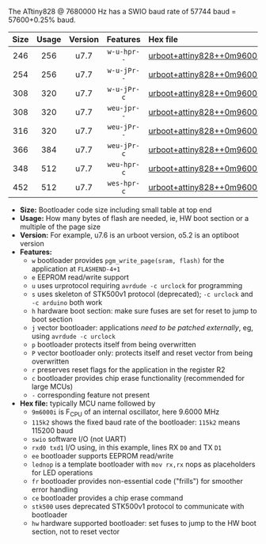 The ATtiny828 @ 7680000 Hz has a SWIO baud rate of 57744 baud = 57600+0.25% baud.

|Size|Usage|Version|Features|Hex file|
|:-:|:-:|:-:|:-:|:--|
|246|256|u7.7|`w-u-hpr--`|[urboot+attiny828++0m9600i++++7k2_swio_rxc2_txc3_lednop_hw.hex](https://raw.githubusercontent.com/stefanrueger/urboot.hex/main/mcus/attiny828/internal_oscillator/fint++0m9600_Hz/br++++7k2_bps/urboot+attiny828++0m9600i++++7k2_swio_rxc2_txc3_lednop_hw.hex)|
|254|256|u7.7|`w-u-jPr--`|[urboot+attiny828++0m9600i++++7k2_swio_rxc2_txc3.hex](https://raw.githubusercontent.com/stefanrueger/urboot.hex/main/mcus/attiny828/internal_oscillator/fint++0m9600_Hz/br++++7k2_bps/urboot+attiny828++0m9600i++++7k2_swio_rxc2_txc3.hex)|
|308|320|u7.7|`w-u-jPr-c`|[urboot+attiny828++0m9600i++++7k2_swio_rxc2_txc3_lednop_fr_ce.hex](https://raw.githubusercontent.com/stefanrueger/urboot.hex/main/mcus/attiny828/internal_oscillator/fint++0m9600_Hz/br++++7k2_bps/urboot+attiny828++0m9600i++++7k2_swio_rxc2_txc3_lednop_fr_ce.hex)|
|308|320|u7.7|`weu-jpr--`|[urboot+attiny828++0m9600i++++7k2_swio_rxc2_txc3_ee_lednop.hex](https://raw.githubusercontent.com/stefanrueger/urboot.hex/main/mcus/attiny828/internal_oscillator/fint++0m9600_Hz/br++++7k2_bps/urboot+attiny828++0m9600i++++7k2_swio_rxc2_txc3_ee_lednop.hex)|
|316|320|u7.7|`weu-jPr--`|[urboot+attiny828++0m9600i++++7k2_swio_rxc2_txc3_ee.hex](https://raw.githubusercontent.com/stefanrueger/urboot.hex/main/mcus/attiny828/internal_oscillator/fint++0m9600_Hz/br++++7k2_bps/urboot+attiny828++0m9600i++++7k2_swio_rxc2_txc3_ee.hex)|
|366|384|u7.7|`weu-jPr-c`|[urboot+attiny828++0m9600i++++7k2_swio_rxc2_txc3_ee_lednop_fr_ce.hex](https://raw.githubusercontent.com/stefanrueger/urboot.hex/main/mcus/attiny828/internal_oscillator/fint++0m9600_Hz/br++++7k2_bps/urboot+attiny828++0m9600i++++7k2_swio_rxc2_txc3_ee_lednop_fr_ce.hex)|
|348|512|u7.7|`weu-hpr-c`|[urboot+attiny828++0m9600i++++7k2_swio_rxc2_txc3_ee_lednop_fr_ce_hw.hex](https://raw.githubusercontent.com/stefanrueger/urboot.hex/main/mcus/attiny828/internal_oscillator/fint++0m9600_Hz/br++++7k2_bps/urboot+attiny828++0m9600i++++7k2_swio_rxc2_txc3_ee_lednop_fr_ce_hw.hex)|
|452|512|u7.7|`wes-hpr-c`|[urboot+attiny828++0m9600i++++7k2_swio_rxc2_txc3_ee_lednop_fr_ce_stk500_hw.hex](https://raw.githubusercontent.com/stefanrueger/urboot.hex/main/mcus/attiny828/internal_oscillator/fint++0m9600_Hz/br++++7k2_bps/urboot+attiny828++0m9600i++++7k2_swio_rxc2_txc3_ee_lednop_fr_ce_stk500_hw.hex)|

- **Size:** Bootloader code size including small table at top end
- **Usage:** How many bytes of flash are needed, ie, HW boot section or a multiple of the page size
- **Version:** For example, u7.6 is an urboot version, o5.2 is an optiboot version
- **Features:**
  + `w` bootloader provides `pgm_write_page(sram, flash)` for the application at `FLASHEND-4+1`
  + `e` EEPROM read/write support
  + `u` uses urprotocol requiring `avrdude -c urclock` for programming
  + `s` uses skeleton of STK500v1 protocol (deprecated); `-c urclock` and `-c arduino` both work
  + `h` hardware boot section: make sure fuses are set for reset to jump to boot section
  + `j` vector bootloader: applications *need to be patched externally*, eg, using `avrdude -c urclock`
  + `p` bootloader protects itself from being overwritten
  + `P` vector bootloader only: protects itself and reset vector from being overwritten
  + `r` preserves reset flags for the application in the register R2
  + `c` bootloader provides chip erase functionality (recommended for large MCUs)
  + `-` corresponding feature not present
- **Hex file:** typically MCU name followed by
  + `9m6000i` is F<sub>CPU</sub> of an internal oscillator, here 9.6000 MHz
  + `115k2` shows the fixed baud rate of the bootloader: `115k2` means 115200 baud
  + `swio` software I/O (not UART)
  + `rxd0 txd1` I/O using, in this example, lines RX `D0` and TX `D1`
  + `ee` bootloader supports EEPROM read/write
  + `lednop` is a template bootloader with `mov rx,rx` nops as placeholders for LED operations
  + `fr` bootloader provides non-essential code ("frills") for smoother error handling
  + `ce` bootloader provides a chip erase command
  + `stk500` uses deprecated STK500v1 protocol to communicate with bootloader
  + `hw` hardware supported bootloader: set fuses to jump to the HW boot section, not to reset vector
